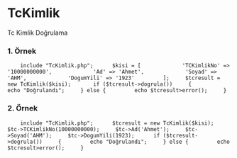 # TcKimlik
Tc Kimlik Doğrulama

### 1. Örnek

`     include "TcKimlik.php";      $kisi = [             'TCKimlikNo' => '10000000000',             'Ad' => 'Ahmet',             'Soyad' => 'AHM',             'DogumYili' => '1923'         ];     $tcresult = new TcKimlik($kisi);       if ($tcresult->dogrula())     {         echo "Doğrulandı";     } else {         echo $tcresult>error();     }      `

### 2. Örnek

`     include "TcKimlik.php";      $tcresult = new TcKimlik($kisi);       $tc->TCKimlikNo(10000000000);     $tc->Ad('Ahmet');     $tc->Soyad('AHM');     $tc->DogumYili(1923);      if ($tcresult->dogrula())     {         echo "Doğrulandı";     } else {         echo $tcresult>error();     }     `
